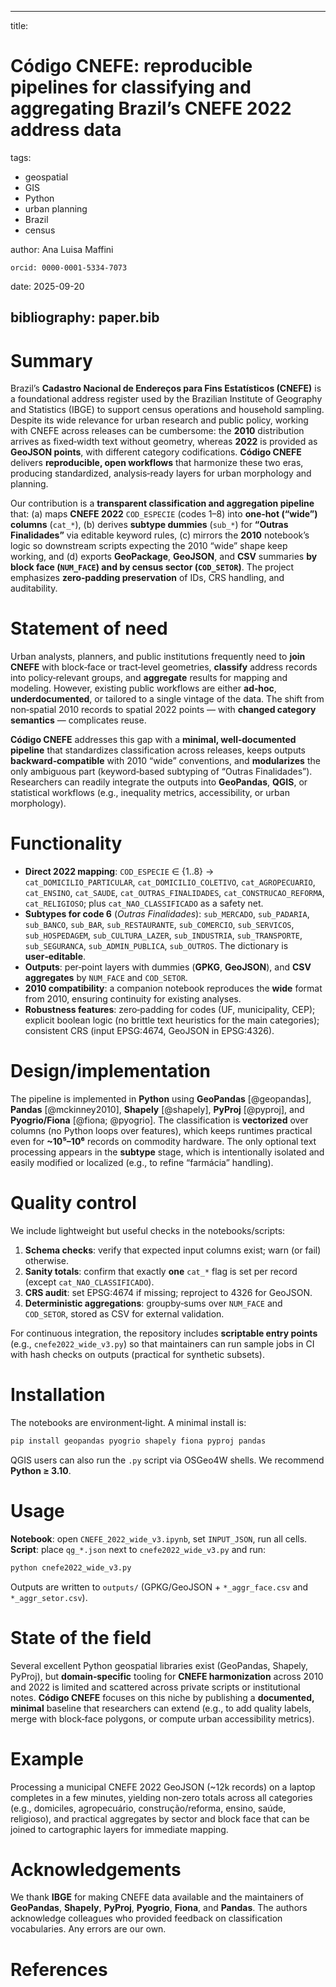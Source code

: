 
---
title: 
# Código CNEFE: reproducible pipelines for classifying and aggregating Brazil’s CNEFE 2022 address data
tags:
  - geospatial
  - GIS
  - Python
  - urban planning
  - Brazil
  - census

author: Ana Luisa Maffini

    orcid: 0000-0001-5334-7073

date: 2025-09-20

bibliography: paper.bib
---

# Summary

Brazil’s **Cadastro Nacional de Endereços para Fins Estatísticos (CNEFE)** is a foundational address register used by the Brazilian Institute of Geography and Statistics (IBGE) to support census operations and household sampling. Despite its wide relevance for urban research and public policy, working with CNEFE across releases can be cumbersome: the **2010** distribution arrives as fixed‑width text without geometry, whereas **2022** is provided as **GeoJSON points**, with different category codifications. **Código CNEFE** delivers **reproducible, open workflows** that harmonize these two eras, producing standardized, analysis‑ready layers for urban morphology and planning.

Our contribution is a **transparent classification and aggregation pipeline** that: (a) maps **CNEFE 2022** `COD_ESPECIE` (codes 1–8) into **one‑hot (“wide”) columns** (`cat_*`), (b) derives **subtype dummies** (`sub_*`) for **“Outras Finalidades”** via editable keyword rules, (c) mirrors the **2010** notebook’s logic so downstream scripts expecting the 2010 “wide” shape keep working, and (d) exports **GeoPackage**, **GeoJSON**, and **CSV** summaries **by block face (`NUM_FACE`) and by census sector (`COD_SETOR`)**. The project emphasizes **zero‑padding preservation** of IDs, CRS handling, and auditability.

# Statement of need

Urban analysts, planners, and public institutions frequently need to **join CNEFE** with block‑face or tract‑level geometries, **classify** address records into policy‑relevant groups, and **aggregate** results for mapping and modeling. However, existing public workflows are either **ad‑hoc**, **underdocumented**, or tailored to a single vintage of the data. The shift from non‑spatial 2010 records to spatial 2022 points — with **changed category semantics** — complicates reuse.

**Código CNEFE** addresses this gap with a **minimal, well‑documented pipeline** that standardizes classification across releases, keeps outputs **backward‑compatible** with 2010 “wide” conventions, and **modularizes** the only ambiguous part (keyword‑based subtyping of “Outras Finalidades”). Researchers can readily integrate the outputs into **GeoPandas**, **QGIS**, or statistical workflows (e.g., inequality metrics, accessibility, or urban morphology).

# Functionality

- **Direct 2022 mapping**: `COD_ESPECIE` ∈ {1..8} → `cat_DOMICILIO_PARTICULAR`, `cat_DOMICILIO_COLETIVO`, `cat_AGROPECUARIO`, `cat_ENSINO`, `cat_SAUDE`, `cat_OUTRAS_FINALIDADES`, `cat_CONSTRUCAO_REFORMA`, `cat_RELIGIOSO`; plus `cat_NAO_CLASSIFICADO` as a safety net.
- **Subtypes for code 6** (*Outras Finalidades*): `sub_MERCADO`, `sub_PADARIA`, `sub_BANCO`, `sub_BAR`, `sub_RESTAURANTE`, `sub_COMERCIO`, `sub_SERVICOS`, `sub_HOSPEDAGEM`, `sub_CULTURA_LAZER`, `sub_INDUSTRIA`, `sub_TRANSPORTE`, `sub_SEGURANCA`, `sub_ADMIN_PUBLICA`, `sub_OUTROS`. The dictionary is **user‑editable**.
- **Outputs**: per‑point layers with dummies (**GPKG**, **GeoJSON**), and **CSV aggregates** by `NUM_FACE` and `COD_SETOR`.
- **2010 compatibility**: a companion notebook reproduces the **wide** format from 2010, ensuring continuity for existing analyses.
- **Robustness features**: zero‑padding for codes (UF, municipality, CEP); explicit boolean logic (no brittle text heuristics for the main categories); consistent CRS (input EPSG:4674, GeoJSON in EPSG:4326).

# Design/implementation

The pipeline is implemented in **Python** using **GeoPandas** [@geopandas], **Pandas** [@mckinney2010], **Shapely** [@shapely], **PyProj** [@pyproj], and **Pyogrio/Fiona** [@fiona; @pyogrio]. The classification is **vectorized** over columns (no Python loops over features), which keeps runtimes practical even for **~10⁵–10⁶** records on commodity hardware. The only optional text processing appears in the **subtype** stage, which is intentionally isolated and easily modified or localized (e.g., to refine “farmácia” handling).

# Quality control

We include lightweight but useful checks in the notebooks/scripts:

1. **Schema checks**: verify that expected input columns exist; warn (or fail) otherwise.  
2. **Sanity totals**: confirm that exactly **one** `cat_*` flag is set per record (except `cat_NAO_CLASSIFICADO`).  
3. **CRS audit**: set EPSG:4674 if missing; reproject to 4326 for GeoJSON.  
4. **Deterministic aggregations**: groupby‑sums over `NUM_FACE` and `COD_SETOR`, stored as CSV for external validation.

For continuous integration, the repository includes **scriptable entry points** (e.g., `cnefe2022_wide_v3.py`) so that maintainers can run sample jobs in CI with hash checks on outputs (practical for synthetic subsets).

# Installation

The notebooks are environment‑light. A minimal install is:

```bash
pip install geopandas pyogrio shapely fiona pyproj pandas
```

QGIS users can also run the `.py` script via OSGeo4W shells. We recommend **Python ≥ 3.10**.

# Usage

**Notebook**: open `CNEFE_2022_wide_v3.ipynb`, set `INPUT_JSON`, run all cells.  
**Script**: place `qg_*.json` next to `cnefe2022_wide_v3.py` and run:

```bash
python cnefe2022_wide_v3.py
```

Outputs are written to `outputs/` (GPKG/GeoJSON + `*_aggr_face.csv` and `*_aggr_setor.csv`).

# State of the field

Several excellent Python geospatial libraries exist (GeoPandas, Shapely, PyProj), but **domain‑specific** tooling for **CNEFE harmonization** across 2010 and 2022 is limited and scattered across private scripts or institutional notes. **Código CNEFE** focuses on this niche by publishing a **documented, minimal** baseline that researchers can extend (e.g., to add quality labels, merge with block‑face polygons, or compute urban accessibility metrics).

# Example

Processing a municipal CNEFE 2022 GeoJSON (~12k records) on a laptop completes in a few minutes, yielding non‑zero totals across all categories (e.g., domiciles, agropecuário, construção/reforma, ensino, saúde, religioso), and practical aggregates by sector and block face that can be joined to cartographic layers for immediate mapping.

# Acknowledgements

We thank **IBGE** for making CNEFE data available and the maintainers of **GeoPandas**, **Shapely**, **PyProj**, **Pyogrio**, **Fiona**, and **Pandas**. The authors acknowledge colleagues who provided feedback on classification vocabularies. Any errors are our own.

# References
